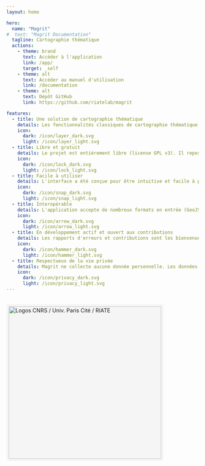 ```yaml
---
layout: home

hero:
  name: "Magrit"
#  text: "Magrit Documentation"
  tagline: Cartographie thématique
  actions:
    - theme: brand
      text: Accéder à l'application
      link: /app/
      target: _self
    - theme: alt
      text: Accéder au manuel d'utilisation
      link: /documentation
    - theme: alt
      text: Dépôt GitHub
      link: https://github.com/riatelab/magrit

features:
  - title: Une solution de cartographie thématique
    details: Les fonctionnalités classiques de cartographie thématique couplées à des méthodes innovantes (symboles proportionnels, cartes choroplèthes, cartes des discontinuités, cartes lissées, carroyages, anamorphose, etc.).
    icon: 
      dark: /icon/layer_dark.svg
      light: /icon/layer_light.svg
  - title: Libre et gratuit
    details: Le projet est entièrement libre (license GPL v3). Il repose sur une suite moderne de technologies libres et open-source.
    icon: 
      dark: /icon/lock_dark.svg
      light: /icon/lock_light.svg
  - title: Facile à utiliser
    details: L'interface a été conçue pour être intuitive et facile à prendre en main. Elle permet d'enseigner et d'apprendre la cartographie thématique.
    icon: 
      dark: /icon/snap_dark.svg
      light: /icon/snap_light.svg
  - title: Interopérable
    details: L'application accepte de nombreux formats en entrée (GeoJSON, Shapefile, GeoPackage, CSV, etc.). Elle permet d'exporter la carte réalisée dans plusieurs formats ainsi que sauvegarder un "fichier-projet".
    icon: 
      dark: /icon/arrow_dark.svg
      light: /icon/arrow_light.svg
  - title: En développement actif et ouvert aux contributions
    details: Les rapports d'erreurs et contributions sont les bienvenues. Ils sont possibles via la plateforme GitHub. Par ailleurs, l'application est toujours en développement actif et de nouvelles fonctionnalités sont déjà prévues !
    icon: 
      dark: /icon/hammer_dark.svg
      light: /icon/hammer_light.svg
  - title: Respectueux de la vie privée
    details: Magrit ne collecte aucune donnée personnelle. Les données que vous utilisez dans l'application ne sont pas transmises à des serveurs distants et restent dans votre navigateur.
    icon: 
      dark: /icon/privacy_dark.svg
      light: /icon/privacy_light.svg
---
```


<div>
    <br />
    <a href="https://riate.cnrs.fr" target="_blank" rel="noopener noreferrer">
    <img src="/logos-footer.png" style="margin:auto;border: 6px solid whitesmoke !important;background: whitesmoke; border-radius: 6px; width:400px" alt="Logos CNRS / Univ. Paris Cité / RIATE">
    </a>
</div>
